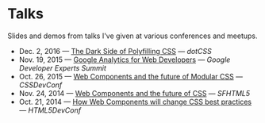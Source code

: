 Talks
=====

Slides and demos from talks I've given at various conferences and meetups.

* Dec. 2, 2016 &mdash; [The Dark Side of Polyfilling CSS](//philipwalton.github.io/talks/2016-12-02/) &mdash; *dotCSS*
* Nov. 19, 2015 &mdash; [Google Analytics for Web Developers](//philipwalton.github.io/talks/2015-11-19/) &mdash; *Google Developer Experts Summit*
* Oct. 26, 2015 &mdash; [Web Components and the future of Modular CSS](//philipwalton.github.io/talks/2015-10-26/) &mdash; *CSSDevConf*
* Nov. 24, 2014 &mdash; [Web Components and the future of CSS](//philipwalton.github.io/talks/2014-11-24/) &mdash; *SFHTML5*
* Oct. 21, 2014 &mdash; [How Web Components will change CSS best practices](//philipwalton.github.io/talks/2014-10-21/) &mdash; *HTML5DevConf*
